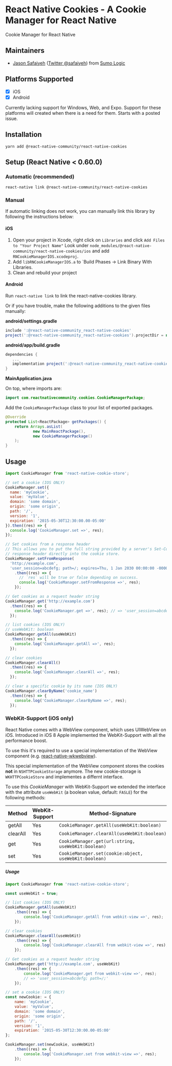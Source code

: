 # React Native Cookies - A Cookie Manager for React Native
Cookie Manager for React Native

## Maintainers
- [Jason Safaiyeh](https://github.com/safaiyeh) ([Twitter @safaiyeh](https://twitter.com/safaiyeh)) from [Sumo Logic](https://www.sumologic.com)

## Platforms Supported
- [x] iOS
- [x] Android

Currently lacking support for Windows, Web, and Expo. Support for these platforms will created when there is a need for them. Starts with a posted issue.

## Installation

```
yarn add @react-native-community/react-native-cookies
```


## Setup (React Native < 0.60.0)

### Automatic (recommended)

```
react-native link @react-native-community/react-native-cookies
```

### Manual

If automatic linking does not work, you can manually link this library by following the instructions below:

#### iOS

1. Open your project in Xcode, right click on `Libraries` and click `Add
   Files to "Your Project Name"` Look under `node_modules/@react-native-community/react-native-cookies/ios` and add `RNCookieManagerIOS.xcodeproj`.
2. Add `libRNCookieManagerIOS.a` to `Build Phases -> Link Binary With Libraries.
3. Clean and rebuild your project

#### Android

Run `react-native link` to link the react-native-cookies library.

Or if you have trouble, make the following additions to the given files manually:

**android/settings.gradle**

```gradle
include ':@react-native-community_react-native-cookies'
project(':@react-native-community_react-native-cookies').projectDir = new File(rootProject.projectDir, '../node_modules/@react-native-community/react-native-cookies/android')
```

**android/app/build.gradle**

```gradle
dependencies {
   ...
   implementation project(':@react-native-community_react-native-cookies')
}
```

**MainApplication.java**

On top, where imports are:

```java
import com.reactnativecommunity.cookies.CookieManagerPackage;
```

Add the `CookieManagerPackage` class to your list of exported packages.

```java
@Override
protected List<ReactPackage> getPackages() {
    return Arrays.asList(
            new MainReactPackage(),
            new CookieManagerPackage()
    );
}
```



## Usage

```javascript
import CookieManager from 'react-native-cookie-store';

// set a cookie (IOS ONLY)
CookieManager.set({
  name: 'myCookie',
  value: 'myValue',
  domain: 'some domain',
  origin: 'some origin',
  path: '/',
  version: '1',
  expiration: '2015-05-30T12:30:00.00-05:00'
}).then((res) => {
  console.log('CookieManager.set =>', res);
});

// Set cookies from a response header
// This allows you to put the full string provided by a server's Set-Cookie 
// response header directly into the cookie store.
CookieManager.setFromResponse(
  'http://example.com', 
  'user_session=abcdefg; path=/; expires=Thu, 1 Jan 2030 00:00:00 -0000; secure; HttpOnly')
    .then((res) => {
      // `res` will be true or false depending on success.
      console.log('CookieManager.setFromResponse =>', res);
    });

// Get cookies as a request header string
CookieManager.get('http://example.com')
  .then((res) => {
    console.log('CookieManager.get =>', res); // => 'user_session=abcdefg; path=/;'
  });

// list cookies (IOS ONLY)
// useWebKit: boolean
CookieManager.getAll(useWebKit)
  .then((res) => {
    console.log('CookieManager.getAll =>', res);
  });

// clear cookies
CookieManager.clearAll()
  .then((res) => {
    console.log('CookieManager.clearAll =>', res);
  });

// clear a specific cookie by its name (IOS ONLY)
CookieManager.clearByName('cookie_name')
  .then((res) => {
    console.log('CookieManager.clearByName =>', res);
  });

```

### WebKit-Support (iOS only)
React Native comes with a WebView component, which uses UIWebView on iOS. Introduced in iOS 8 Apple implemented the WebKit-Support with all the performance boost. 

To use this it's required to use a special implementation of the WebView component (e.g. [react-native-wkwebview](https://github.com/CRAlpha/react-native-wkwebview)).

This special implementation of the WebView component stores the cookies __not__ in `NSHTTPCookieStorage` anymore. The new cookie-storage is `WKHTTPCookieStore` and implementes a differnt interface.

To use this _CookieManager_ with WebKit-Support we extended the interface with the attribute `useWebKit` (a boolean value, default: `FASLE`) for the following methods:

|Method|WebKit-Support|Method-Signature|
|---|---|---|
|getAll| Yes | `CookieManager.getAll(useWebKit:boolean)` |
|clearAll| Yes | `CookieManager.clearAll(useWebKit:boolean)` |
|get| Yes | `CookieManager.get(url:string, useWebKit:boolean)` |
|set| Yes | `CookieManager.set(cookie:object, useWebKit:boolean)` |

##### Usage
```javascript
import CookieManager from 'react-native-cookie-store';

const useWebKit = true;

// list cookies (IOS ONLY)
CookieManager.getAll(useWebKit)
	.then((res) => {
		console.log('CookieManager.getAll from webkit-view =>', res);
	});

// clear cookies
CookieManager.clearAll(useWebKit)
	.then((res) => {
		console.log('CookieManager.clearAll from webkit-view =>', res);
	});

// Get cookies as a request header string
CookieManager.get('http://example.com', useWebKit)
	.then((res) => {
		console.log('CookieManager.get from webkit-view =>', res);
		// => 'user_session=abcdefg; path=/;'
	});

// set a cookie (IOS ONLY)
const newCookie: = {
	name: 'myCookie',
	value: 'myValue',
	domain: 'some domain',
	origin: 'some origin',
	path: '/',
	version: '1',
	expiration: '2015-05-30T12:30:00.00-05:00'
};

CookieManager.set(newCookie, useWebKit)
	.then((res) => {
		console.log('CookieManager.set from webkit-view =>', res);
	});
```

